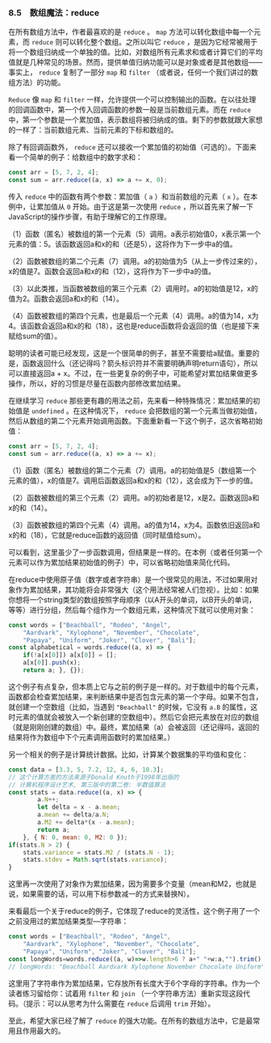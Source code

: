 ### 8.5　数组魔法：reduce

在所有数组方法中，作者最喜欢的是 `reduce` 。 `map` 方法可以转化数组中每一个元素，而 `reduce` 则可以转化整个数组。之所以叫它 `reduce` ，是因为它经常被用于将一个数组归纳成一个单独的值。比如，对数组所有元素求和或者计算它们的平均值就是几种常见的场景。然而，提供单值归纳功能可以是对象或者是其他数组——事实上， `reduce` 复制了一部分 `map` 和 `filter` （或者说，任何一个我们讲过的数组方法）的功能。

`Reduce` 像 `map` 和 `filter` 一样，允许提供一个可以控制输出的函数。在以往处理的回调函数中，第一个传入回调函数的参数一般是当前数组元素。而在 `reduce` 中，第一个参数是一个累加值，表示数组将被归纳成的值。剩下的参数就跟大家想的一样了：当前数组元素、当前元素的下标和数组的。

除了有回调函数外， `reduce` 还可以接收一个累加值的初始值（可选的）。下面来看一个简单的例子：给数组中的数字求和：

```javascript
const arr = [5, 7, 2, 4];
const sum = arr.reduce((a, x) => a += x, 0);
```

传入 `reduce` 中的函数有两个参数：累加值（ `a` ）和当前数组的元素（ `x` ）。在本例中，让累加值从 `0` 开始。由于这是第一次使用 `reduce` ，所以首先来了解一下JavaScript的操作步骤，有助于理解它的工作原理。

（1）函数（匿名）被数组的第一个元素（5）调用。a表示初始值0，x表示第一个元素的值：5。该函数返回a和x的和（还是5），这将作为下一步中a的值。

（2）函数被数组的第二个元素（7）调用。a的初始值为5（从上一步传过来的），x的值是7。函数会返回a和x的和（12），这将作为下一步中a的值。

（3）以此类推，当函数被数组的第三个元素（2）调用时。a的初始值是12，x的值为2。函数会返回a和x的和（14）。

（4）函数被数组的第四个元素，也是最后一个元素（4）调用。a的值为14，x为4。该函数会返回a和x的和（18），这也是reduce函数将会返回的值（也是接下来赋给sum的值）。

聪明的读者可能已经发现，这是一个很简单的例子，甚至不需要给a赋值。重要的是，函数返回什么（还记得吗？箭头标识符并不需要明确声明return语句），所以可以直接返回a + x。不过，在一些更复杂的例子中，可能希望对累加结果做更多操作，所以，好的习惯是尽量在函数内部修改累加结果。

在继续学习 `reduce` 那些更有趣的用法之前，先来看一种特殊情况：累加结果的初始值是 `undefined` 。在这种情况下， `reduce` 会把数组的第一个元素当做初始值，然后从数组的第二个元素开始调用函数。下面重新看一下这个例子，这次省略初始值：

```javascript
const arr = [5, 7, 2, 4];
const sum = arr.reduce((a, x) => a += x);
```

（1）函数（匿名）被数组的第二个元素（7）调用。a的初始值是5（数组第一个元素的值），x的值是7。调用后函数返回a和x的和（12），这会成为下一步的值。

（2）函数被数组的第三个元素（2）调用。a的初始者是12，x是2。函数返回a和x的和（14）。

（3）函数被数组的第四个元素（4）调用。a的值为14，x为4。函数依旧返回a和x的和（18），它就是reduce函数的返回值（同时赋值给sum）。

可以看到，这里虽少了一步函数调用，但结果是一样的。在本例（或者任何第一个元素可以作为累加结果初始值的例子）中，可以省略初始值来简化代码。

在reduce中使用原子值（数字或者字符串）是一个很常见的用法，不过如果用对象作为累加结果，其功能将会非常强大（这个用法经常被人们忽视）。比如：如果你想将一个string类型的数组按照字母顺序（以A开头的单词，以B开头的单词，等等）进行分组，然后每个组作为一个数组元素，这种情况下就可以使用对象：

```javascript
const words = ["Beachball", "Rodeo", "Angel",
    "Aardvark", "Xylophone", "November", "Chocolate",
    "Papaya", "Uniform", "Joker", "Clover", "Bali"];
const alphabetical = words.reduce((a, x) => {
    if(!a[x[0]]) a[x[0]] = [];
    a[x[0]].push(x);
    return a; }, {});
```

这个例子有点复杂，但本质上它与之前的例子是一样的。对于数组中的每个元素，函数都会检查累加结果，来判断结果中是否包含元素的第一个字母。如果不包含，就创建一个空数组（比如，当遇到 `"Beachball"` 的时候，它没有 `a.B` 的属性，这时元素的值就会被放入一个新创建的空数组中）。然后它会把元素放在对应的数组（就是刚刚创建的数组）中。最终，累加结果（a）会被返回（还记得吗，返回的结果将作为数组中下个元素调用函数时的累加结果。）

另一个相关的例子是计算统计数据。比如，计算某个数据集的平均值和变化：

```javascript
const data = [3.3, 5, 7.2, 12, 4, 6, 10.3];
// 这个计算方差的方法来源于Donald Knuth于1998年出版的
// 计算机程序设计艺术, 第三版中的第二卷: 半数值算法 
const stats = data.reduce((a, x) => {
        a.N++;
        let delta = x - a.mean;
        a.mean += delta/a.N;
        a.M2 += delta*(x - a.mean);
        return a;
    }, { N: 0, mean: 0, M2: 0 });
if(stats.N > 2) {
    stats.variance = stats.M2 / (stats.N - 1);
    stats.stdev = Math.sqrt(stats.variance);
}
```

这里再一次使用了对象作为累加结果，因为需要多个变量（mean和M2，也就是说，如果需要的话，可以用下标参数减一的方式来替换N）。

来看最后一个关于reduce的例子，它体现了reduce的灵活性，这个例子用了一个之前没用过的累加结果类型—字符串：

```javascript
const words = ["Beachball", "Rodeo", "Angel",
    "Aardvark", "Xylophone", "November", "Chocolate",
    "Papaya", "Uniform", "Joker", "Clover", "Bali"];
const longWords=words.reduce((a, w)=>w.length>6 ? a+" "+w:a,"").trim();
// longWords: "Beachball Aardvark Xylophone November Chocolate Uniform"
```

这里用了字符串作为累加结果，它存放所有长度大于6个字母的字符串。作为一个读者练习留给你：试着用 `filter` 和 `join` （一个字符串方法）重新实现这段代码。（提示：可以从思考为什么需要在 `reduce` 后调用 `trim` 开始）。

至此，希望大家已经了解了 `reduce` 的强大功能。在所有的数组方法中，它是最常用且作用最大的。

